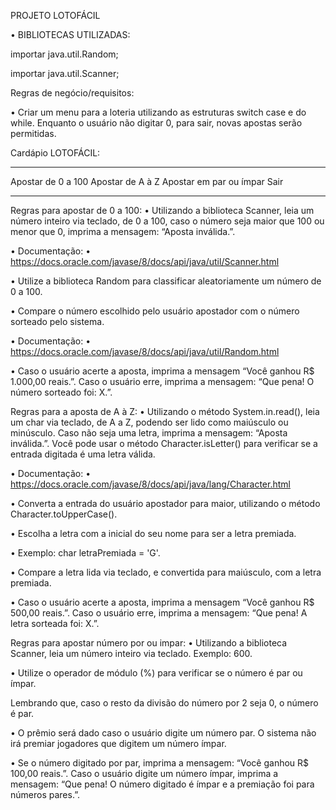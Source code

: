 PROJETO LOTOFÁCIL

• BIBLIOTECAS UTILIZADAS:

importar java.util.Random;

importar java.util.Scanner;

Regras de negócio/requisitos:

• Criar um menu para a loteria utilizando as estruturas switch case e do while. Enquanto o usuário não digitar 0, para sair, novas apostas serão permitidas.

Cardápio LOTOFÁCIL:
*************************
Apostar de 0 a 100
Apostar de A à Z
Apostar em par ou ímpar
Sair
*************************
Regras para apostar de 0 a 100:
• Utilizando a biblioteca Scanner, leia um número inteiro via teclado, de 0 a 100, caso o número seja maior que 100 ou menor que 0, imprima a mensagem: “Aposta inválida.”.

• Documentação: • https://docs.oracle.com/javase/8/docs/api/java/util/Scanner.html

• Utilize a biblioteca Random para classificar aleatoriamente um número de 0 a 100.

• Compare o número escolhido pelo usuário apostador com o número sorteado pelo sistema.

• Documentação: • https://docs.oracle.com/javase/8/docs/api/java/util/Random.html

• Caso o usuário acerte a aposta, imprima a mensagem “Você ganhou R$ 1.000,00 reais.”. Caso o usuário erre, imprima a mensagem: “Que pena! O número sorteado foi: X.”.

Regras para a aposta de A à Z:
• Utilizando o método System.in.read(), leia um char via teclado, de A a Z, podendo ser lido como maiúsculo ou minúsculo. Caso não seja uma letra, imprima a mensagem: “Aposta inválida.”. Você pode usar o método Character.isLetter() para verificar se a entrada digitada é uma letra válida.

• Documentação: • https://docs.oracle.com/javase/8/docs/api/java/lang/Character.html

• Converta a entrada do usuário apostador para maior, utilizando o método Character.toUpperCase().

• Escolha a letra com a inicial do seu nome para ser a letra premiada.

• Exemplo: char letraPremiada = 'G'.

• Compare a letra lida via teclado, e convertida para maiúsculo, com a letra premiada.

• Caso o usuário acerte a aposta, imprima a mensagem “Você ganhou R$ 500,00 reais.”. Caso o usuário erre, imprima a mensagem: “Que pena! A letra sorteada foi: X.”.

Regras para apostar número por ou impar:
• Utilizando a biblioteca Scanner, leia um número inteiro via teclado. Exemplo: 600.

• Utilize o operador de módulo (%) para verificar se o número é par ou ímpar.

Lembrando que, caso o resto da divisão do número por 2 seja 0, o número é par.

• O prêmio será dado caso o usuário digite um número par. O sistema não irá premiar jogadores que digitem um número ímpar.

• Se o número digitado por par, imprima a mensagem: “Você ganhou R$ 100,00 reais.”. Caso o usuário digite um número ímpar, imprima a mensagem: “Que pena! O número digitado é ímpar e a premiação foi para números pares.”.

